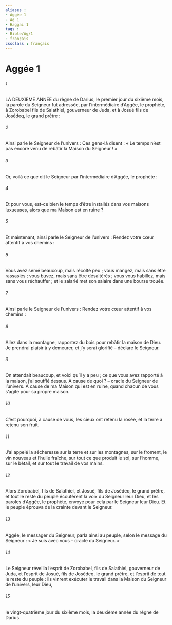 ```yaml
---
aliases : 
- Aggée 1
- Ag 1
- Haggai 1
tags : 
- Bible/Ag/1
- français
cssclass : français
---
```


# Aggée 1

###### 1
LA DEUXIEME ANNEE du règne de Darius, le premier jour du sixième mois, la parole du Seigneur fut adressée, par l’intermédiaire d’Aggée, le prophète, à Zorobabel fils de Salathiel, gouverneur de Juda, et à Josué fils de Josédeq, le grand prêtre :
###### 2
Ainsi parle le Seigneur de l’univers : Ces gens-là disent : « Le temps n’est pas encore venu de rebâtir la Maison du Seigneur ! »
###### 3
Or, voilà ce que dit le Seigneur par l’intermédiaire d’Aggée, le prophète :
###### 4
Et pour vous, est-ce bien le temps d’être installés dans vos maisons luxueuses, alors que ma Maison est en ruine ?
###### 5
Et maintenant, ainsi parle le Seigneur de l’univers :
Rendez votre cœur attentif à vos chemins :
###### 6
Vous avez semé beaucoup, mais récolté peu ;
vous mangez, mais sans être rassasiés ;
vous buvez, mais sans être désaltérés ;
vous vous habillez, mais sans vous réchauffer ;
et le salarié met son salaire dans une bourse trouée.
###### 7
Ainsi parle le Seigneur de l’univers :
Rendez votre cœur attentif à vos chemins :
###### 8
Allez dans la montagne, rapportez du bois
pour rebâtir la maison de Dieu.
Je prendrai plaisir à y demeurer,
et j’y serai glorifié
– déclare le Seigneur.
###### 9
On attendait beaucoup,
et voici qu’il y a peu ;
ce que vous avez rapporté à la maison,
j’ai soufflé dessus.
À cause de quoi ?
– oracle du Seigneur de l’univers.
À cause de ma Maison qui est en ruine,
quand chacun de vous s’agite pour sa propre maison.
###### 10
C’est pourquoi, à cause de vous,
les cieux ont retenu la rosée,
et la terre a retenu son fruit.
###### 11
J’ai appelé la sécheresse sur la terre et sur les montagnes,
sur le froment, le vin nouveau et l’huile fraîche,
sur tout ce que produit le sol,
sur l’homme, sur le bétail,
et sur tout le travail de vos mains.
###### 12
Alors Zorobabel, fils de Salathiel, et Josué, fils de Josédeq, le grand prêtre, et tout le reste du peuple écoutèrent la voix du Seigneur leur Dieu, et les paroles d’Aggée, le prophète, envoyé pour cela par le Seigneur leur Dieu. Et le peuple éprouva de la crainte devant le Seigneur.
###### 13
Aggée, le messager du Seigneur, parla ainsi au peuple, selon le message du Seigneur : « Je suis avec vous – oracle du Seigneur. »
###### 14
Le Seigneur réveilla l’esprit de Zorobabel, fils de Salathiel, gouverneur de Juda, et l’esprit de Josué, fils de Josédeq, le grand prêtre, et l’esprit de tout le reste du peuple : ils vinrent exécuter le travail dans la Maison du Seigneur de l’univers, leur Dieu,
###### 15
le vingt-quatrième jour du sixième mois, la deuxième année du règne de Darius.
